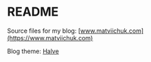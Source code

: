 # README

Source files for my blog: [www.matviichuk.com](https://www.matviichuk.com)

Blog theme: [Halve](https://github.com/TaylanTatli/Halve)
